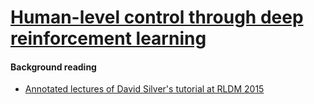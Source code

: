 [Human-level control through deep reinforcement learning](http://www.nature.com/nature/journal/v518/n7540/full/nature14236.html)
===============================================================




#### Background reading

- [Annotated lectures of David Silver's tutorial at RLDM 2015](https://github.com/domarps/papers-i-read/blob/master/rldm2015_silver_reinforcement_learning.pdf)
